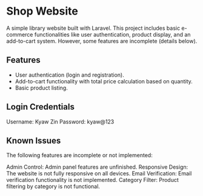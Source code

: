 # Shop Website

A simple library website built with Laravel. This project includes basic e-commerce functionalities like user authentication, product display, and an add-to-cart system. However, some features are incomplete (details below).

## Features

- User authentication (login and registration).
- Add-to-cart functionality with total price calculation based on quantity.
- Basic product listing.

## Login Credentials
Username: Kyaw Zin
Password: kyaw@123

## Known Issues
The following features are incomplete or not implemented:

Admin Control: Admin panel features are unfinished.
Responsive Design: The website is not fully responsive on all devices.
Email Verification: Email verification functionality is not implemented.
Category Filter: Product filtering by category is not functional.
